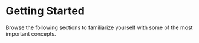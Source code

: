 # Getting Started
<!-- id: start -->
<!-- sort: 02 -->
<!-- autoOpen: true -->

Browse the following sections to familiarize yourself with some of the most important concepts.
